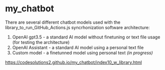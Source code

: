 # my_chatbot

There are several different chatbot models used with the library_to_run_GitHub_Actions.js syncrhonization software architecture: 
1. OpenAI gpt3.5 - a standard AI model without finetuning or text file usage (for testing the architecture)
2. OpenAI Assistant - a standard AI model using a personal text file
3. Custom model - a finetunned model using personal text *(in progress)*

https://codesolutions2.github.io/my_chatbot/index10_w_library.html
